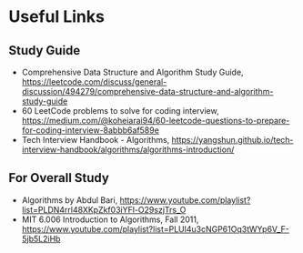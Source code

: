 # Useful Links

## Study Guide

- Comprehensive Data Structure and Algorithm Study Guide, <https://leetcode.com/discuss/general-discussion/494279/comprehensive-data-structure-and-algorithm-study-guide>
- 60 LeetCode problems to solve for coding interview, <https://medium.com/@koheiarai94/60-leetcode-questions-to-prepare-for-coding-interview-8abbb6af589e>
- Tech Interview Handbook - Algorithms, <https://yangshun.github.io/tech-interview-handbook/algorithms/algorithms-introduction/>

## For Overall Study

- Algorithms by Abdul Bari, <https://www.youtube.com/playlist?list=PLDN4rrl48XKpZkf03iYFl-O29szjTrs_O>
- MIT 6.006 Introduction to Algorithms, Fall 2011, <https://www.youtube.com/playlist?list=PLUl4u3cNGP61Oq3tWYp6V_F-5jb5L2iHb>
